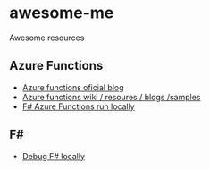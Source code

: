 # awesome-me

Awesome resources

## Azure Functions

+ [Azure functions oficial blog](https://docs.microsoft.com/en-us/azure/azure-functions/)
+ [Azure functions wiki / resoures / blogs /samples ](https://github.com/Azure/Azure-Functions/wiki)
+ [F# Azure Functions run locally](http://brandewinder.com/2017/06/01/azure-functions-local-development-with-fsharp-scripts/)

##  F#

+ [Debug F# locally](https://github.com/ionide/DebugSample)
